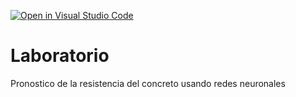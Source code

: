 [![Open in Visual Studio Code](https://classroom.github.com/assets/open-in-vscode-718a45dd9cf7e7f842a935f5ebbe5719a5e09af4491e668f4dbf3b35d5cca122.svg)](https://classroom.github.com/online_ide?assignment_repo_id=11225278&assignment_repo_type=AssignmentRepo)
# Laboratorio
Pronostico de la resistencia del concreto usando redes neuronales
